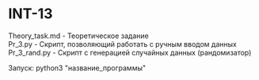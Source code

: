 # INT-13
Theory_task.md - Теоретическое задание  
Pr_3.py - Скрипт, позволяющий работать с ручным вводом данных  
Pr_3_rand.py - Скрипт с генерацией случайных данных (рандомизатор)

Запуск:
python3 "название_программы"
